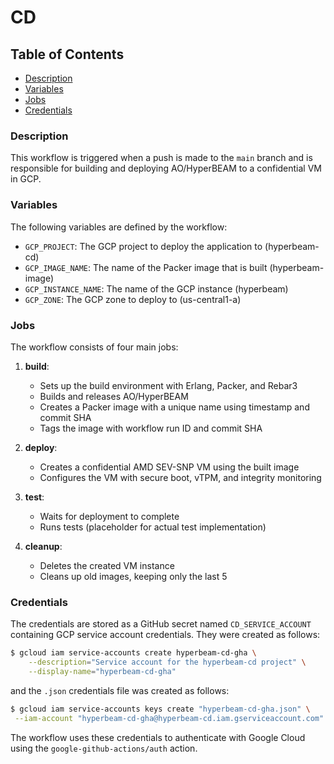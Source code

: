 # CD

## Table of Contents
- [Description](#description)
- [Variables](#variables)
- [Jobs](#jobs)
- [Credentials](#credentials)

### Description 
This workflow is triggered when a push is made to the `main` branch and is responsible for building and deploying AO/HyperBEAM to a confidential VM in GCP.

### Variables

The following variables are defined by the workflow:
- `GCP_PROJECT`: The GCP project to deploy the application to (hyperbeam-cd)
- `GCP_IMAGE_NAME`: The name of the Packer image that is built (hyperbeam-image)
- `GCP_INSTANCE_NAME`: The name of the GCP instance (hyperbeam)
- `GCP_ZONE`: The GCP zone to deploy to (us-central1-a)

### Jobs

The workflow consists of four main jobs:

1. **build**: 
   - Sets up the build environment with Erlang, Packer, and Rebar3
   - Builds and releases AO/HyperBEAM
   - Creates a Packer image with a unique name using timestamp and commit SHA
   - Tags the image with workflow run ID and commit SHA

2. **deploy**:
   - Creates a confidential AMD SEV-SNP VM using the built image
   - Configures the VM with secure boot, vTPM, and integrity monitoring

3. **test**:
   - Waits for deployment to complete
   - Runs tests (placeholder for actual test implementation)

4. **cleanup**:
   - Deletes the created VM instance
   - Cleans up old images, keeping only the last 5

### Credentials

The credentials are stored as a GitHub secret named `CD_SERVICE_ACCOUNT` containing GCP service account credentials.
They were created as follows:
```sh
$ gcloud iam service-accounts create hyperbeam-cd-gha \
    --description="Service account for the hyperbeam-cd project" \
    --display-name="hyperbeam-cd-gha"
```

and the `.json` credentials file was created as follows:
```sh
$ gcloud iam service-accounts keys create "hyperbeam-cd-gha.json" \
 --iam-account "hyperbeam-cd-gha@hyperbeam-cd.iam.gserviceaccount.com"
```

The workflow uses these credentials to authenticate with Google Cloud using the `google-github-actions/auth` action.